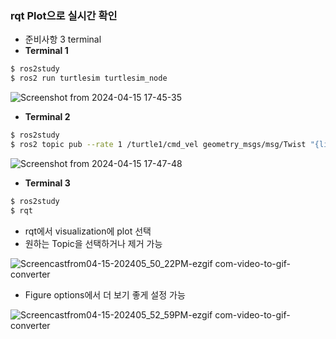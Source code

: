 ### rqt Plot으로 실시간 확인

- 준비사항 3 terminal
- **Terminal 1**
```sh
$ ros2study
$ ros2 run turtlesim turtlesim_node
```
![Screenshot from 2024-04-15 17-45-35](https://github.com/AUTO-KKYU/ROS2-Study/assets/118419026/d593269d-2df0-4d54-b461-4d24d15ad4be)

- **Terminal 2**
```sh
$ ros2study
$ ros2 topic pub --rate 1 /turtle1/cmd_vel geometry_msgs/msg/Twist "{linear: {x: 2.0, y: 0.0, z: 0.0}, angular: {x: 0.0, y: 0.0, z: 1.8}}"
```
![Screenshot from 2024-04-15 17-47-48](https://github.com/AUTO-KKYU/ROS2-Study/assets/118419026/455c86d7-ef4e-482a-b47d-778d9fb56303)

- **Terminal 3**
```sh
$ ros2study
$ rqt
```

- rqt에서 visualization에 plot 선택
- 원하는 Topic을 선택하거나 제거 가능
<div align="left">
  
![Screencastfrom04-15-202405_50_22PM-ezgif com-video-to-gif-converter](https://github.com/AUTO-KKYU/ROS2-Study/assets/118419026/6f88c3de-3c0e-436f-9fbe-95ce709889c3)

- Figure options에서 더 보기 좋게 설정 가능
<div align="left">
  
![Screencastfrom04-15-202405_52_59PM-ezgif com-video-to-gif-converter](https://github.com/AUTO-KKYU/ROS2-Study/assets/118419026/61237e81-b213-4622-bad0-2c17b8192544)
